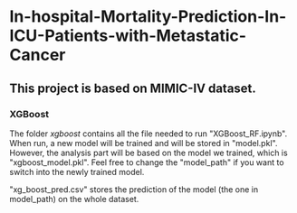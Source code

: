 # In-hospital-Mortality-Prediction-In-ICU-Patients-with-Metastatic-Cancer
## This project is based on MIMIC-IV dataset. 

### XGBoost
The folder *xgboost* contains all the file needed to run "XGBoost_RF.ipynb". When run, a new model will be trained and will be stored in "model.pkl". However, the analysis part will be based on the model we trained, which is "xgboost_model.pkl". Feel free to change the "model_path" if you want to switch into the newly trained model.

"xg_boost_pred.csv" stores the prediction of the model (the one in model_path) on the whole dataset.
